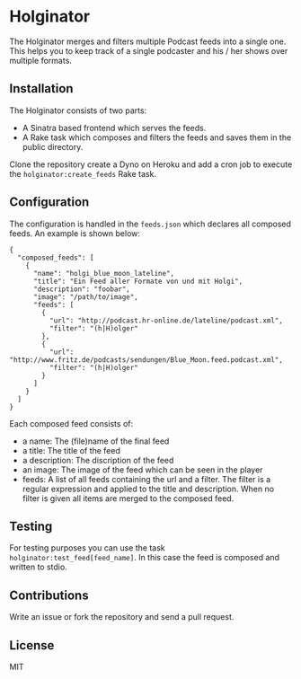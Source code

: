 # Holginator
The Holginator merges and filters multiple Podcast feeds into a single one. This helps you to keep track of a single podcaster and his / her shows over multiple formats. 

## Installation
The Holginator consists of two parts: 
* A Sinatra based frontend which serves the feeds.
* A Rake task which composes and filters the feeds and saves them in the public directory.

Clone the repository create a Dyno on Heroku and add a cron job to execute the `holginator:create_feeds` Rake task. 

## Configuration
The configuration is handled in the `feeds.json` which declares all composed feeds. An example is shown below:   

    {
      "composed_feeds": [
        {
          "name": "holgi_blue_moon_lateline",
          "title": "Ein Feed aller Formate von und mit Holgi", 
          "description": "foobar",
          "image": "/path/to/image",
          "feeds": [
            {
              "url": "http://podcast.hr-online.de/lateline/podcast.xml",
              "filter": "(h|H)olger"
            }, 
            {
              "url": "http://www.fritz.de/podcasts/sendungen/Blue_Moon.feed.podcast.xml",
              "filter": "(h|H)olger"
            }
          ]
        }
      ]
    }

Each composed feed consists of: 

* a name: The (file)name of the final feed
* a title: The title of the feed
* a description: The discription of the feed
* an image: The image of the feed which can be seen in the player
* feeds: A list of all feeds containing the url and a filter. The filter is a regular expression and applied to the title and description. When no filter is given all items are merged to the composed feed.

## Testing 
For testing purposes you can use the task `holginator:test_feed[feed_name]`. In this case the feed is composed and written to stdio.

## Contributions
Write an issue or fork the repository and send a pull request. 

## License
MIT 
